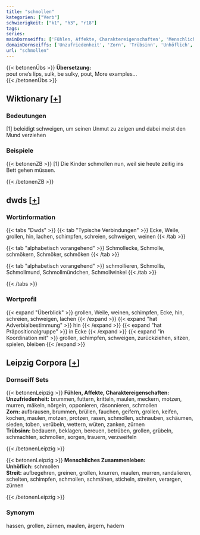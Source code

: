 ```yaml
---
title: "schmollen"
kategorien: ["Verb"]
schwierigkeit: ["k1", "h3", "r18"]
tags:
series:
mainDornseiffs: ['Fühlen, Affekte, Charaktereigenschaften', 'Menschliches Zusammenleben']
domainDornseiffs: ['Unzufriedenheit', 'Zorn', 'Trübsinn', 'Unhöflich', 'Streit']
url: "schmollen"
---
```


{{< betonenÜbs >}}
**Übersetzung:**  
pout one’s lips, sulk, be sulky, pout, More examples...  
{{< /betonenÜbs >}}

## Wiktionary [[+](https://de.wiktionary.org/wiki/schmollen)]

### Bedeutungen
[1] beleidigt schweigen, um seinen Unmut zu zeigen und dabei meist den Mund verziehen  

### Beispiele
{{< betonenZB >}}
[1] Die Kinder schmollen nun, weil sie heute zeitig ins Bett gehen müssen.  

{{< /betonenZB >}}


## dwds [[+](https://www.dwds.de/wb/schmollen)]

### Wortinformation
{{< tabs "Dwds" >}}
{{< tab "Typische Verbindungen" >}}
Ecke, Weile, grollen, hin, lachen, schimpfen, schreien, schweigen, weinen
{{< /tab >}}

{{< tab "alphabetisch vorangehend" >}}
Schmollecke, Schmolle, schmökern, Schmöker, schmöken
{{< /tab >}}

{{< tab "alphabetisch vorangehend" >}}
schmollieren, Schmollis, Schmollmund, Schmollmündchen, Schmollwinkel
{{< /tab >}}

{{< /tabs >}}

### Wortprofil
{{< expand "Überblick" >}} grollen, Weile, weinen, schimpfen, Ecke, hin, schreien, schweigen, lachen {{< /expand >}}
{{< expand "hat Adverbialbestimmung" >}} hin {{< /expand >}}
{{< expand "hat Präpositionalgruppe" >}} in Ecke {{< /expand >}}
{{< expand "in Koordination mit" >}} grollen, schimpfen, schweigen, zurückziehen, sitzen, spielen, bleiben {{< /expand >}}

## Leipzig Corpora [[+](https://corpora.uni-leipzig.de/en/res?word=schmollen&corpusId=deu_newscrawl-public_2018)]

### Dornseiff Sets
{{< betonenLeipzig >}}
**Fühlen, Affekte, Charaktereigenschaften:**  
**Unzufriedenheit:** brummen, futtern, kritteln, maulen, meckern, motzen, murren, mäkeln, nörgeln, opponieren, räsonnieren, schmollen  
**Zorn:** aufbrausen, brummen, brüllen, fauchen, geifern, grollen, keifen, kochen, maulen, motzen, protzen, rasen, schmollen, schnauben, schäumen, sieden, toben, verübeln, wettern, wüten, zanken, zürnen  
**Trübsinn:** bedauern, beklagen, bereuen, betrüben, grollen, grübeln, schmachten, schmollen, sorgen, trauern, verzweifeln  

{{< /betonenLeipzig >}}


{{< betonenLeipzig >}}
**Menschliches Zusammenleben:**  
**Unhöflich:** schmollen  
**Streit:** aufbegehren, greinen, grollen, knurren, maulen, murren, randalieren, schelten, schimpfen, schmollen, schmähen, sticheln, streiten, verargen, zürnen  

{{< /betonenLeipzig >}}

### Synonym
hassen, grollen, zürnen, maulen, ärgern, hadern

